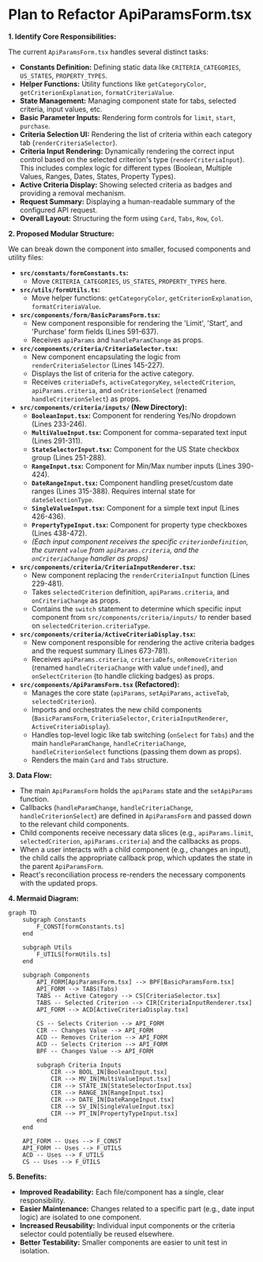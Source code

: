 # Plan to Refactor ApiParamsForm.tsx

**1. Identify Core Responsibilities:**

The current `ApiParamsForm.tsx` handles several distinct tasks:

*   **Constants Definition:** Defining static data like `CRITERIA_CATEGORIES`, `US_STATES`, `PROPERTY_TYPES`.
*   **Helper Functions:** Utility functions like `getCategoryColor`, `getCriterionExplanation`, `formatCriteriaValue`.
*   **State Management:** Managing component state for tabs, selected criteria, input values, etc.
*   **Basic Parameter Inputs:** Rendering form controls for `limit`, `start`, `purchase`.
*   **Criteria Selection UI:** Rendering the list of criteria within each category tab (`renderCriteriaSelector`).
*   **Criteria Input Rendering:** Dynamically rendering the correct input control based on the selected criterion's type (`renderCriteriaInput`). This includes complex logic for different types (Boolean, Multiple Values, Ranges, Dates, States, Property Types).
*   **Active Criteria Display:** Showing selected criteria as badges and providing a removal mechanism.
*   **Request Summary:** Displaying a human-readable summary of the configured API request.
*   **Overall Layout:** Structuring the form using `Card`, `Tabs`, `Row`, `Col`.

**2. Proposed Modular Structure:**

We can break down the component into smaller, focused components and utility files:

*   **`src/constants/formConstants.ts`:**
    *   Move `CRITERIA_CATEGORIES`, `US_STATES`, `PROPERTY_TYPES` here.
*   **`src/utils/formUtils.ts`:**
    *   Move helper functions: `getCategoryColor`, `getCriterionExplanation`, `formatCriteriaValue`.
*   **`src/components/form/BasicParamsForm.tsx`:**
    *   New component responsible for rendering the 'Limit', 'Start', and 'Purchase' form fields (Lines 591-637).
    *   Receives `apiParams` and `handleParamChange` as props.
*   **`src/components/criteria/CriteriaSelector.tsx`:**
    *   New component encapsulating the logic from `renderCriteriaSelector` (Lines 145-227).
    *   Displays the list of criteria for the active category.
    *   Receives `criteriaDefs`, `activeCategoryKey`, `selectedCriterion`, `apiParams.criteria`, and `onCriterionSelect` (renamed `handleCriterionSelect`) as props.
*   **`src/components/criteria/inputs/` (New Directory):**
    *   **`BooleanInput.tsx`:** Component for rendering Yes/No dropdown (Lines 233-246).
    *   **`MultiValueInput.tsx`:** Component for comma-separated text input (Lines 291-311).
    *   **`StateSelectorInput.tsx`:** Component for the US State checkbox group (Lines 251-288).
    *   **`RangeInput.tsx`:** Component for Min/Max number inputs (Lines 390-424).
    *   **`DateRangeInput.tsx`:** Component handling preset/custom date ranges (Lines 315-388). Requires internal state for `dateSelectionType`.
    *   **`SingleValueInput.tsx`:** Component for a simple text input (Lines 426-436).
    *   **`PropertyTypeInput.tsx`:** Component for property type checkboxes (Lines 438-472).
    *   *(Each input component receives the specific `criterionDefinition`, the current `value` from `apiParams.criteria`, and the `onCriteriaChange` handler as props)*
*   **`src/components/criteria/CriteriaInputRenderer.tsx`:**
    *   New component replacing the `renderCriteriaInput` function (Lines 229-481).
    *   Takes `selectedCriterion` definition, `apiParams.criteria`, and `onCriteriaChange` as props.
    *   Contains the `switch` statement to determine which specific input component from `src/components/criteria/inputs/` to render based on `selectedCriterion.criteriaType`.
*   **`src/components/criteria/ActiveCriteriaDisplay.tsx`:**
    *   New component responsible for rendering the active criteria badges and the request summary (Lines 673-781).
    *   Receives `apiParams.criteria`, `criteriaDefs`, `onRemoveCriterion` (renamed `handleCriteriaChange` with value `undefined`), and `onSelectCriterion` (to handle clicking badges) as props.
*   **`src/components/ApiParamsForm.tsx` (Refactored):**
    *   Manages the core state (`apiParams`, `setApiParams`, `activeTab`, `selectedCriterion`).
    *   Imports and orchestrates the new child components (`BasicParamsForm`, `CriteriaSelector`, `CriteriaInputRenderer`, `ActiveCriteriaDisplay`).
    *   Handles top-level logic like tab switching (`onSelect` for `Tabs`) and the main `handleParamChange`, `handleCriteriaChange`, `handleCriterionSelect` functions (passing them down as props).
    *   Renders the main `Card` and `Tabs` structure.

**3. Data Flow:**

*   The main `ApiParamsForm` holds the `apiParams` state and the `setApiParams` function.
*   Callbacks (`handleParamChange`, `handleCriteriaChange`, `handleCriterionSelect`) are defined in `ApiParamsForm` and passed down to the relevant child components.
*   Child components receive necessary data slices (e.g., `apiParams.limit`, `selectedCriterion`, `apiParams.criteria`) and the callbacks as props.
*   When a user interacts with a child component (e.g., changes an input), the child calls the appropriate callback prop, which updates the state in the parent `ApiParamsForm`.
*   React's reconciliation process re-renders the necessary components with the updated props.

**4. Mermaid Diagram:**

```mermaid
graph TD
    subgraph Constants
        F_CONST[formConstants.ts]
    end

    subgraph Utils
        F_UTILS[formUtils.ts]
    end

    subgraph Components
        API_FORM[ApiParamsForm.tsx] --> BPF[BasicParamsForm.tsx]
        API_FORM --> TABS(Tabs)
        TABS -- Active Category --> CS[CriteriaSelector.tsx]
        TABS -- Selected Criterion --> CIR[CriteriaInputRenderer.tsx]
        API_FORM --> ACD[ActiveCriteriaDisplay.tsx]

        CS -- Selects Criterion --> API_FORM
        CIR -- Changes Value --> API_FORM
        ACD -- Removes Criterion --> API_FORM
        ACD -- Selects Criterion --> API_FORM
        BPF -- Changes Value --> API_FORM

        subgraph Criteria Inputs
            CIR --> BOOL_IN[BooleanInput.tsx]
            CIR --> MV_IN[MultiValueInput.tsx]
            CIR --> STATE_IN[StateSelectorInput.tsx]
            CIR --> RANGE_IN[RangeInput.tsx]
            CIR --> DATE_IN[DateRangeInput.tsx]
            CIR --> SV_IN[SingleValueInput.tsx]
            CIR --> PT_IN[PropertyTypeInput.tsx]
        end
    end

    API_FORM -- Uses --> F_CONST
    API_FORM -- Uses --> F_UTILS
    ACD -- Uses --> F_UTILS
    CS -- Uses --> F_UTILS
```

**5. Benefits:**

*   **Improved Readability:** Each file/component has a single, clear responsibility.
*   **Easier Maintenance:** Changes related to a specific part (e.g., date input logic) are isolated to one component.
*   **Increased Reusability:** Individual input components or the criteria selector could potentially be reused elsewhere.
*   **Better Testability:** Smaller components are easier to unit test in isolation.